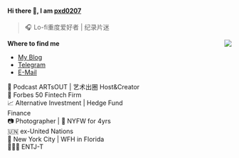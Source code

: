 #### Hi there 👋, I am [pxd0207](https://pxd0207.github.io)

> 🎧 Lo-fi重度爱好者 | 纪录片迷

<img src="https://github-readme-stats.mrdulin.vercel.app/api?username=pxd0207&show_icons=true&hide_border=true&icon_color=586069&title_color=a0a9af" align="right">

**Where to find me**

- [My Blog](https://pxd0207.github.io)
- [Telegram](https://t.me/pxd0207)
- [E-Mail](mailto:pxd0207@gmail.com)

🎤 Podcast ARTsOUT | 艺术出圈 Host&Creator</br>
💼 Forbes 50 Fintech Firm</br>
📈 Alternative Investment | Hedge Fund</br>
Finance</br>
📷 Photographer | 📸 NYFW for 4yrs</br>
🇺🇳 ex-United Nations</br>
📍 New York City |  WFH in Florida</br>
👩🏻‍💻 ENTJ-T</br>

